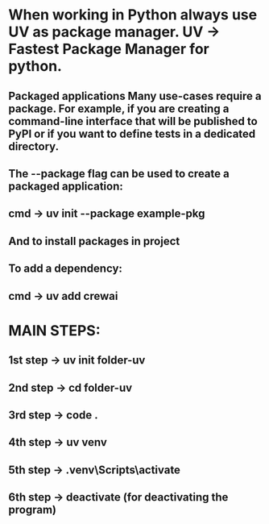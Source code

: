 # When working in Python always use UV as package manager. UV -> Fastest Package Manager for python.

## Packaged applications Many use-cases require a package. For example, if you are creating a command-line interface that will be published to PyPI or if you want to define tests in a dedicated directory.

## The --package flag can be used to create a packaged application:

## cmd -> uv init --package example-pkg

## And to install packages in project

## To add a dependency:

## cmd -> uv add crewai

# MAIN STEPS: 
## 1st step -> uv init folder-uv
## 2nd step -> cd folder-uv
## 3rd step -> code .
## 4th step -> uv venv
## 5th step -> .venv\Scripts\activate
## 6th step -> deactivate (for deactivating the program)